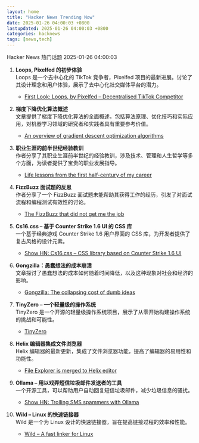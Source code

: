 ```yaml
---
layout: home
title: "Hacker News Trending Now"
date: 2025-01-26 04:00:03 +0800
lastupdated: 2025-01-26 04:00:03 +0800
categories: hacknews
tags: [news,tech]
---
```

Hacker News 热门话题 2025-01-26 04:00:03

1. **Loops, Pixelfed 的初步体验**  
   Loops 是一个去中心化的 TikTok 竞争者，Pixelfed 项目的最新进展。讨论了其设计理念和用户体验，展示了去中心化社交媒体平台的潜力。  
   - [First Look: Loops, by Pixelfed – Decentralised TikTok Competitor][first-look-loops]

2. **梯度下降优化算法概述**  
   文章提供了梯度下降优化算法的全面概述，包括算法原理、优化技巧和实际应用，对机器学习领域的研究者和实践者具有重要参考价值。  
   - [An overview of gradient descent optimization algorithms][gradient-descent]

3. **职业生涯的前半世纪经验教训**  
   作者分享了其职业生涯前半世纪的经验教训，涉及技术、管理和人生哲学等多个方面，为读者提供了宝贵的职业发展指导。  
   - [Life lessons from the first half-century of my career][life-lessons]

4. **FizzBuzz 面试题的反思**  
   作者分享了一个 FizzBuzz 面试题未能帮助其获得工作的经历，引发了对面试流程和编程测试有效性的讨论。  
   - [The FizzBuzz that did not get me the job][fizzbuzz-job]

5. **Cs16.css – 基于 Counter Strike 1.6 UI 的 CSS 库**  
   一个基于经典游戏 Counter Strike 1.6 用户界面的 CSS 库，为开发者提供了复古风格的设计元素。  
   - [Show HN: Cs16.css – CSS library based on Counter Strike 1.6 UI][cs16-css]

6. **Gongzilla：愚蠢想法的成本崩溃**  
   文章探讨了愚蠢想法的成本如何随着时间降低，以及这种现象对社会和经济的影响。  
   - [Gongzilla: The collapsing cost of dumb ideas][gongzilla]

7. **TinyZero – 一个轻量级的操作系统**  
   TinyZero 是一个开源的轻量级操作系统项目，展示了从零开始构建操作系统的挑战和可能性。  
   - [TinyZero][tiny-zero]

8. **Helix 编辑器集成文件浏览器**  
   Helix 编辑器的最新更新，集成了文件浏览器功能，提高了编辑器的易用性和功能性。  
   - [File Explorer is merged to Helix editor][helix-file-explorer]

9. **Ollama – 用以戏弄短信垃圾邮件发送者的工具**  
   一个开源工具，可以帮助用户自动回复短信垃圾邮件，减少垃圾信息的骚扰。  
   - [Show HN: Trolling SMS spammers with Ollama][ollama]

10. **Wild – Linux 的快速链接器**  
    Wild 是一个为 Linux 设计的快速链接器，旨在提高链接过程的效率和性能。  
    - [Wild – A fast linker for Linux][wild-linker]

[first-look-loops]: https://wedistribute.org/2024/11/loops-early-look/
[gradient-descent]: https://www.ruder.io/optimizing-gradient-descent/
[life-lessons]: https://cacm.acm.org/opinion/life-lessons-from-the-first-half-century-of-my-career/
[fizzbuzz-job]: https://kranga.notion.site/The-fizzbuzz-that-did-not-get-me-the-job-180e7c22ef3b80c3a386f7f8de720ac7
[cs16-css]: https://cs16.samke.me
[gongzilla]: https://everything.intellectronica.net/p/gongzilla
[tiny-zero]: https://github.com/Jiayi-Pan/TinyZero
[helix-file-explorer]: https://github.com/helix-editor/helix/pull/11285
[ollama]: https://evan.widloski.com/software/sms_llm/
[wild-linker]: https://github.com/davidlattimore/wild